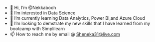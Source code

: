 - 👋 Hi, I’m @Nekkabooh
- 👀 I’m interested in Data Science
- 🌱 I’m currently learning Data Analytics, Power BI,and Azure Cloud 
- 💞️ I’m looking to demstrate my new skills that I have learned from my bootcamp with Simplilearn 
- 📫 How to reach me by email @ Sheneka31@live.com 

<!---
Nekkabooh/Nekkabooh is a ✨ special ✨ repository because its `README.md` (this file) appears on your GitHub profile.
You can click the Preview link to take a look at your changes.
--->
